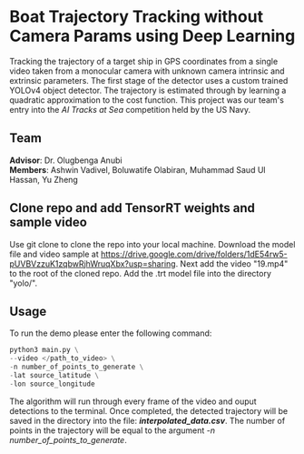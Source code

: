 # Boat Trajectory Tracking without Camera Params using Deep Learning
Tracking the trajectory of a target ship in GPS coordinates from a single video taken from a monocular camera with unknown camera intrinsic and extrinsic parameters. The first stage of the detector uses a custom trained YOLOv4 object detector. The trajectory is estimated through by learning a quadratic approximation to the cost function. 
This project was our team's entry into the <em>AI Tracks at Sea</em> competition held by the US Navy.
## Team
**Advisor**: Dr. Olugbenga Anubi <br />
**Members**: Ashwin Vadivel, Boluwatife Olabiran, Muhammad Saud Ul Hassan, Yu Zheng

## Clone repo and add TensorRT weights and sample video
Use git clone to clone the repo into your local machine. Download the model file and video sample at https://drive.google.com/drive/folders/1dE54rw5-pUVBVzzuK1zqbwRjhWruqXbx?usp=sharing. Next add the video "19.mp4" to the root of the cloned repo. Add the .trt model file into the directory "yolo/".
## Usage
To run the demo please enter the following command: 
```python
python3 main.py \
--video </path_to_video> \
-n number_of_points_to_generate \
-lat source_latitude \
-lon source_longitude
```
The algorithm will run through every frame of the video and ouput detections to the terminal. Once completed, the detected trajectory will be saved in the directory into the file: <strong><em>interpolated_data.csv</em></strong>. The number of points in the trajectory will be equal to the argument <em>-n number_of_points_to_generate</em>.
